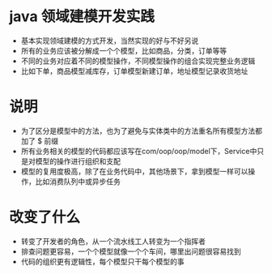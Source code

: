 # java 领域建模开发实践
- 基本实现领域建模的方式开发，当然实现的好与不好另说
- 所有的业务应该被分解成一个个模型，比如商品，分类，订单等等
- 不同的业务对应着不同的模型操作，不同模型操作的组合实现完整业务逻辑
- 比如下单，商品模型减库存，订单模型新建订单，地址模型记录收货地址

# 说明
- 为了区分是模型中的方法，也为了避免与实体类中的方法重名所有模型方法都加了 $ 前缀
- 所有业务相关的模型的代码都应该写在com/oop/oop/model下，Service中只是对模型的操作进行组织和支配
- 模型的复用度极高，除了在业务代码中，其他场景下，拿到模型一样可以操作，比如消费队列中或异步任务

# 改变了什么
- 转变了开发者的角色，从一个流水线工人转变为一个指挥者
- 排查问题更容易，一个个模型就像一个个车间，哪里出问题很容易找到
- 代码的组织更有逻辑性，每个模型只干每个模型的事
